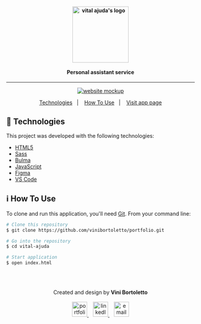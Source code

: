 
<h4 align="center">
  <img height="150px" alt="vital ajuda's logo" src="https://i.imgur.com/23oAR3o.png" />
  <br /><br />
  Personal assistant service
</h4>

<hr />

<p align="center">
  <a href="https://vital-ajuda.netlify.app/">
    <img alt="website mockup" src="https://i.imgur.com/PQZcr0d.png" />    
  </a>
</p>

<p align="center">
  <a href="#rocket-technologies">Technologies</a>&nbsp;&nbsp;&nbsp;|&nbsp;&nbsp;&nbsp;
  <a href="#information_source-how-to-use">How To Use</a>&nbsp;&nbsp;&nbsp;|&nbsp;&nbsp;&nbsp;
  <a href="https://vital-ajuda.netlify.app/">Visit app page</a>
</p>

## :rocket: Technologies

This project was developed with the following technologies:

-  [HTML5](https://developer.mozilla.org/en-US/docs/Web/Guide/HTML/HTML5)
-  [Sass](https://sass-lang.com/)
-  [Bulma](https://bulma.io/)
-  [JavaScript](https://developer.mozilla.org/en-US/docs/Web/JavaScript)
-  [Figma](https://figma.com/)
-  [VS Code](https://code.visualstudio.com/)


## :information_source: How To Use

To clone and run this application, you'll need [Git](https://git-scm.com). From your command line:

```bash
# Clone this repository
$ git clone https://github.com/vinibortoletto/portfolio.git

# Go into the repository
$ cd vital-ajuda

# Start application
$ open index.html

```

<br/><br/>

<p align="center">
  Created and design by <b>Vini Bortoletto</b>
  <br/><br/>
  
  <a href="https://vinibortoletto.github.io/portfolio">
    <img alt="portfolio" height="40px" src="https://i.imgur.com/vy4IHim.png" />
  </a>
  &nbsp;&nbsp;
  <a href="https://www.linkedin.com/in/vinicius-bortoletto/">
    <img alt="linkedIn" height="40px" src="https://iconmonstr.com/wp-content/g/gd/makefg.php?i=../assets/preview/2012/png/iconmonstr-linkedin-5.png&r=0&g=0&b=0" />
  </a>
  &nbsp;&nbsp;
  <a href="mailto:ovinibortoletto@gmail.com?subject=website contact">
    <img alt="email" height="40px" src="https://cdns.iconmonstr.com/wp-content/assets/preview/2012/240/iconmonstr-email-11.png" />
  </a>
</p>

